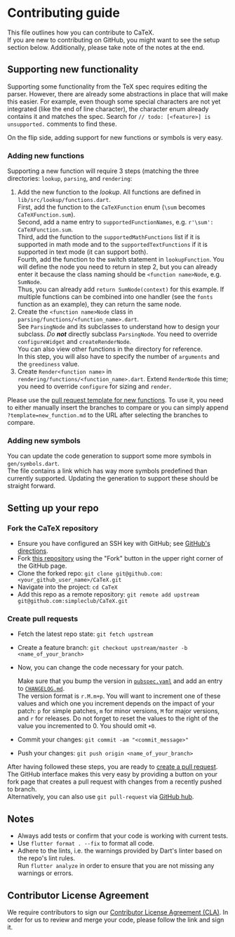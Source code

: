 # Contributing guide

This file outlines how you can contribute to CaTeX.  
If you are new to contributing on GitHub, you might want to see the setup section below. 
Additionally, please take note of the notes at the end.

## Supporting new functionality

Supporting some functionality from the TeX spec requires editing the parser. However, 
there are already some abstractions in place that will make this easier.
For example, even though some special characters are not yet integrated (like the end 
of line character), the character enum already contains it and matches the spec.
Search for `// todo: [<feature>] is unsupported.` comments to find these.

On the flip side, adding support for new functions or symbols is very easy.

### Adding new functions

Supporting a new function will require 3 steps (matching the three directories: `lookup`, 
`parsing`, and `rendering`:

1. Add the new function to the *lookup*. All functions are defined 
   in `lib/src/lookup/functions.dart`.  
   First, add the function to the `CaTeXFunction` enum (`\sum` becomes `CaTeXFunction.sum`).  
   Second, add a name entry to `supportedFunctionNames`, e.g. `r'\sum': CaTeXFunction.sum`.  
   Third, add the function to the `supportedMathFunctions` list if it is supported in math mode 
   and to the `supportedTextFunctions` if it is supported in text mode (it can support both).  
   Fourth, add the function to the switch statement in `lookupFunction`.
   You will define the node you need to return in step 2, but you can already enter it because the
   class naming should be `<function name>Node`, e.g. `SumNode`.  
   Thus, you can already add `return SumNode(context)` for this example.
   If multiple functions can be combined into one handler (see the `fonts` function as an example), 
   they can return the same node.
1. Create the `<function name>Node` class in `parsing/functions/<function_name>.dart`.  
   See `ParsingNode` and its subclasses to understand how to design your subclass. *Do **not*** 
   directly subclass `ParsingNode`. You need to override `configureWidget` and `createRenderNode`.    
   You can also view other functions in the directory for reference.  
   In this step, you will also have to specify the number of `arguments` and the `greediness` value.
1. Create `Render<function name>` in `rendering/functions/<function_name>.dart`.
   Extend `RenderNode` this time; you need to override `configure` for sizing and `render`.

Please use the [pull request template for new functions][new function template]. 
To use it, you need to either manually insert the branches to compare or you can simply append 
`?template=new_function.md` to the URL after selecting the branches to compare.
   
### Adding new symbols

You can update the code generation to support some more symbols in `gen/symbols.dart`.  
The file contains a link which has way more symbols predefined than currently supported. 
Updating the generation to support these should be straight forward.

## Setting up your repo

### Fork the CaTeX repository

* Ensure you have configured an SSH key with GitHub; see [GitHub's directions][ssh key].
* Fork [this repository][repo] using the "Fork" button in the upper right corner of the GitHub page.
* Clone the forked repo: `git clone git@github.com:<your_github_user_name>/CaTeX.git`
* Navigate into the project: `cd CaTeX`
* Add this repo as a remote repository: 
  `git remote add upstream git@github.com:simpleclub/CaTeX.git`
   
### Create pull requests

* Fetch the latest repo state: `git fetch upstream`
* Create a feature branch: `git checkout upstream/master -b <name_of_your_branch>`
* Now, you can change the code necessary for your patch.

  Make sure that you bump the version in [`pubspec.yaml`][pubspec] 
  and add an entry to [`CHANGELOG.md`][changelog].  
  The version format is `r.M.m+p`. You will want to increment one of these values and which one 
  you increment depends on the impact of your patch: 
  `p` for simple patches, `m` for minor versions, `M` for major versions, and `r` for releases.
  Do not forget to reset the values to the right of the value you incremented to 0. 
  You should omit `+0`.
  
* Commit your changes: `git commit -am "<commit_message>"`
* Push your changes: `git push origin <name_of_your_branch>`

After having followed these steps, you are ready to [create a pull request][create pr].  
The GitHub interface makes this very easy by providing a button on your fork page that creates 
a pull request with changes from a recently pushed to branch.  
Alternatively, you can also use `git pull-request` via [GitHub hub][].

## Notes

* Always add tests or confirm that your code is working with current tests.
* Use `flutter format . --fix` to format all code.
* Adhere to the lints, i.e. the warnings provided by Dart's linter based on the repo's lint rules.  
  Run `flutter analyze` in order to ensure that you are not missing any warnings or errors.

## Contributor License Agreement

We require contributors to sign our [Contributor License Agreement (CLA)][CLA]. 
In order for us to review and merge your code, please follow the link and sign it.

[repo]: https://github.com/simpleclub/CaTeX
[pubspec]: https://github.com/simpleclub/CaTeX/blob/master/pubspec.yaml
[changelog]: https://github.com/simpleclub/CaTeX/blob/master/CHANGELOG.md
[new function template]: https://github.com/simpleclub/CaTeX/compare?template=new_function.md
[create pr]: https://help.github.com/en/articles/creating-a-pull-request-from-a-fork
[GitHub hub]: https://hub.github.com/
[ssh key]: https://help.github.com/articles/generating-ssh-keys/
[CLA]: https://simpleclub.page.link/cla
